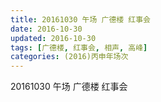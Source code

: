 ```yaml
---
title: 20161030 午场 广德楼 红事会
date: 2016-10-30
updated: 2016-10-30
tags: [广德楼, 红事会, 相声, 高峰] 
categories: (2016)丙申年场次 
---
```

20161030 午场 广德楼 红事会
